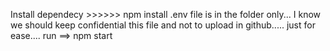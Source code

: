 Install dependecy >>>>>>    npm install
.env file is in the folder only...  I know we should keep confidential this file and not to upload in github.....  just for ease....
run ==> npm start
